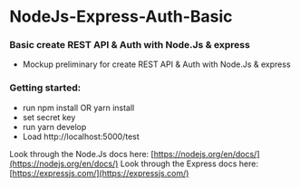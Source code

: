 # NodeJs-Express-Auth-Basic
### Basic create REST API & Auth with Node.Js & express 
  * Mockup preliminary for create REST API & Auth with Node.Js & express 
### Getting started:
  * run npm install OR yarn install
 *  set  secret key
  * run yarn develop
  * Load http://localhost:5000/test

Look through the Node.Js docs here: [https://nodejs.org/en/docs/](https://nodejs.org/en/docs/)
Look through the Express docs here: [https://expressjs.com/](https://expressjs.com/)

